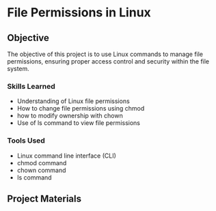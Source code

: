 # File Permissions in Linux

## Objective
The objective of this project is to use Linux commands to manage file permissions, ensuring proper access control and security within the file system.


### Skills Learned
- Understanding of Linux file permissions
- How to change file permissions using chmod
- how to modify ownership with chown
- Use of ls command to view file permissions

### Tools Used
- Linux command line interface (CLI)
- chmod command
- chown command
- ls command

## Project Materials
